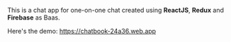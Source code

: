 This is a chat app for one-on-one chat created using **ReactJS**, **Redux** and **Firebase** as Baas.

Here's the demo:
https://chatbook-24a36.web.app
